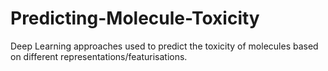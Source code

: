 # Predicting-Molecule-Toxicity
Deep Learning approaches used to predict the toxicity of molecules based on different representations/featurisations. 
